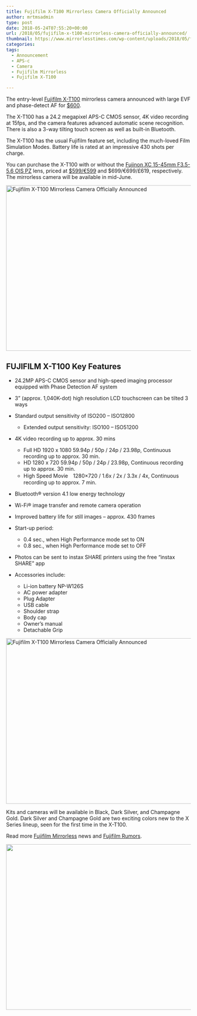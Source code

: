 ```yaml
---
title: Fujifilm X-T100 Mirrorless Camera Officially Announced
author: mrtmsadmin
type: post
date: 2018-05-24T07:55:20+00:00
url: /2018/05/fujifilm-x-t100-mirrorless-camera-officially-announced/
thumbnail: https://www.mirrorlesstimes.com/wp-content/uploads/2018/05/fujifilm-x-t100.jpg
categories:
tags:
  - Announcement
  - APS-c
  - Camera
  - Fujifilm Mirrorless
  - Fujifilm X-T100

---
```

The entry-level [Fujifilm X-T100][1] mirrorless camera announced with large EVF and phase-detect AF for <a href="https://amzn.to/2s42thD" target="_blank" rel="noopener">$600</a>.

The X-T100 has a 24.2 megapixel APS-C CMOS sensor, 4K video recording at 15fps, and the camera features advanced automatic scene recognition. There is also a 3-way tilting touch screen as well as built-in Bluetooth.

The X-T100 has the usual Fujifilm feature set, including the much-loved Film Simulation Modes. Battery life is rated at an impressive 430 shots per charge.

You can purchase the X-T100 with or without the [Fujinon XC 15-45mm F3.5-5.6 OIS PZ][2] lens, priced at <a href="https://amzn.to/2s42thD" target="_blank" rel="noopener">$599/€599</a> and $699/€699/£619, respectively. The mirrorless camera will be available in mid-June.<!--more-->

[<img class="aligncenter wp-image-2036 size-full" title="Fujifilm X-T100 Mirrorless Camera Officially Announced" src="https://i1.wp.com/www.mirrorlesstimes.com/wp-content/uploads/2018/05/fujifilm-x-t100-top.jpg?resize=600%2C450&#038;ssl=1" alt="Fujifilm X-T100 Mirrorless Camera Officially Announced" width="600" height="450" srcset="https://i1.wp.com/www.mirrorlesstimes.com/wp-content/uploads/2018/05/fujifilm-x-t100-top.jpg?w=1000&ssl=1 1000w, https://i1.wp.com/www.mirrorlesstimes.com/wp-content/uploads/2018/05/fujifilm-x-t100-top.jpg?resize=400%2C300&ssl=1 400w, https://i1.wp.com/www.mirrorlesstimes.com/wp-content/uploads/2018/05/fujifilm-x-t100-top.jpg?resize=768%2C576&ssl=1 768w, https://i1.wp.com/www.mirrorlesstimes.com/wp-content/uploads/2018/05/fujifilm-x-t100-top.jpg?resize=970%2C728&ssl=1 970w" sizes="(max-width: 600px) 100vw, 600px" data-recalc-dims="1" />][3]

## FUJIFILM X-T100 Key Features

  * 24.2MP APS-C CMOS sensor and high-speed imaging processor equipped with Phase Detection AF system

  * 3” (approx. 1,040K-dot) high resolution LCD touchscreen can be tilted 3 ways

  * Standard output sensitivity of ISO200 – ISO12800 
      * Extended output sensitivity: ISO100 – ISO51200

  * 4K video recording up to approx. 30 mins 
      * Full HD 1920 x 1080 59.94p / 50p / 24p / 23.98p, Continuous recording up to approx. 30 min.
      * HD 1280 x 720 59.94p / 50p / 24p / 23.98p, Continuous recording up to approx. 30 min.
      * High Speed Movie　1280&#215;720 / 1.6x / 2x / 3.3x / 4x, Continuous recording up to approx. 7 min.

  * Bluetooth® version 4.1 low energy technology
  * Wi-Fi® image transfer and remote camera operation
  * Improved battery life for still images &#8211; approx. 430 frames

  * Start-up period: 
      * 0.4 sec., when High Performance mode set to ON
      * 0.8 sec., when High Performance mode set to OFF

  * Photos can be sent to instax SHARE printers using the free “instax SHARE” app

  * Accessories include: 
      * Li-ion battery NP-W126S
      * AC power adapter
      * Plug Adapter
      * USB cable
      * Shoulder strap
      * Body cap
      * Owner&#8217;s manual
      * Detachable Grip

[<img class="aligncenter wp-image-2038 size-full" title="Fujifilm X-T100 Mirrorless Camera Officially Announced" src="https://i1.wp.com/www.mirrorlesstimes.com/wp-content/uploads/2018/05/fujifilm-x-t100-rear.jpg?resize=600%2C450&#038;ssl=1" alt="Fujifilm X-T100 Mirrorless Camera Officially Announced" width="600" height="450" srcset="https://i1.wp.com/www.mirrorlesstimes.com/wp-content/uploads/2018/05/fujifilm-x-t100-rear.jpg?w=1000&ssl=1 1000w, https://i1.wp.com/www.mirrorlesstimes.com/wp-content/uploads/2018/05/fujifilm-x-t100-rear.jpg?resize=400%2C300&ssl=1 400w, https://i1.wp.com/www.mirrorlesstimes.com/wp-content/uploads/2018/05/fujifilm-x-t100-rear.jpg?resize=768%2C576&ssl=1 768w, https://i1.wp.com/www.mirrorlesstimes.com/wp-content/uploads/2018/05/fujifilm-x-t100-rear.jpg?resize=970%2C728&ssl=1 970w" sizes="(max-width: 600px) 100vw, 600px" data-recalc-dims="1" />][4]

Kits and cameras will be available in Black, Dark Silver, and Champagne Gold. Dark Silver and Champagne Gold are two exciting colors new to the X Series lineup, seen for the first time in the X-T100.

Read more [Fujifilm Mirrorless][5] news and <a href="https://www.dailycameranews.com/tag/fujifilm-rumors/" target="_blank" rel="noopener">Fujifilm Rumors</a>.

[<img class="aligncenter size-full wp-image-2035" src="https://i0.wp.com/www.mirrorlesstimes.com/wp-content/uploads/2018/05/fujifilm-x-t100-back.jpg?resize=600%2C450&#038;ssl=1" alt="" width="600" height="450" srcset="https://i0.wp.com/www.mirrorlesstimes.com/wp-content/uploads/2018/05/fujifilm-x-t100-back.jpg?w=1000&ssl=1 1000w, https://i0.wp.com/www.mirrorlesstimes.com/wp-content/uploads/2018/05/fujifilm-x-t100-back.jpg?resize=400%2C300&ssl=1 400w, https://i0.wp.com/www.mirrorlesstimes.com/wp-content/uploads/2018/05/fujifilm-x-t100-back.jpg?resize=768%2C576&ssl=1 768w, https://i0.wp.com/www.mirrorlesstimes.com/wp-content/uploads/2018/05/fujifilm-x-t100-back.jpg?resize=970%2C728&ssl=1 970w" sizes="(max-width: 600px) 100vw, 600px" data-recalc-dims="1" />][6]

 [1]: https://www.mirrorlesstimes.com/tags/fujifilm-x-t100/
 [2]: https://www.mirrorlesstimes.com/2018/03/fujifilm-xc-15-45mm-f3-5-5-6-ois-pz-lens-in-stock-and-shipping/
 [3]: https://i1.wp.com/www.mirrorlesstimes.com/wp-content/uploads/2018/05/fujifilm-x-t100-top.jpg?ssl=1
 [4]: https://i1.wp.com/www.mirrorlesstimes.com/wp-content/uploads/2018/05/fujifilm-x-t100-rear.jpg?ssl=1
 [5]: https://www.mirrorlesstimes.com/tags/fujifilm-mirrorless/
 [6]: https://i0.wp.com/www.mirrorlesstimes.com/wp-content/uploads/2018/05/fujifilm-x-t100-back.jpg?ssl=1